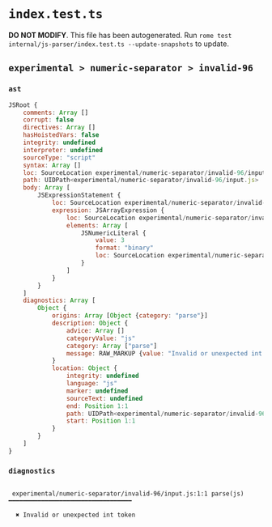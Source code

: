 # `index.test.ts`

**DO NOT MODIFY**. This file has been autogenerated. Run `rome test internal/js-parser/index.test.ts --update-snapshots` to update.

## `experimental > numeric-separator > invalid-96`

### `ast`

```javascript
JSRoot {
	comments: Array []
	corrupt: false
	directives: Array []
	hasHoistedVars: false
	integrity: undefined
	interpreter: undefined
	sourceType: "script"
	syntax: Array []
	loc: SourceLocation experimental/numeric-separator/invalid-96/input.js 1:0-2:0
	path: UIDPath<experimental/numeric-separator/invalid-96/input.js>
	body: Array [
		JSExpressionStatement {
			loc: SourceLocation experimental/numeric-separator/invalid-96/input.js 1:0-1:10
			expression: JSArrayExpression {
				loc: SourceLocation experimental/numeric-separator/invalid-96/input.js 1:0-1:10
				elements: Array [
					JSNumericLiteral {
						value: 3
						format: "binary"
						loc: SourceLocation experimental/numeric-separator/invalid-96/input.js 1:1-1:9
					}
				]
			}
		}
	]
	diagnostics: Array [
		Object {
			origins: Array [Object {category: "parse"}]
			description: Object {
				advice: Array []
				categoryValue: "js"
				category: Array ["parse"]
				message: RAW_MARKUP {value: "Invalid or unexpected int token"}
			}
			location: Object {
				integrity: undefined
				language: "js"
				marker: undefined
				sourceText: undefined
				end: Position 1:1
				path: UIDPath<experimental/numeric-separator/invalid-96/input.js>
				start: Position 1:1
			}
		}
	]
}
```

### `diagnostics`

```

 experimental/numeric-separator/invalid-96/input.js:1:1 parse(js) ━━━━━━━━━━━━━━━━━━━━━━━━━━━━━━━━━━

  ✖ Invalid or unexpected int token


```
